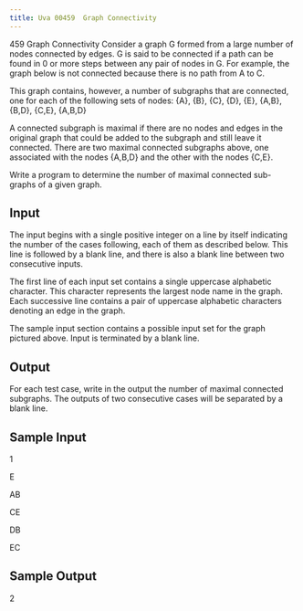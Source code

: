 ```yaml
---
title: Uva 00459  Graph Connectivity
---
```


459 Graph Connectivity
Consider a graph G formed from a large number of nodes connected by edges.
G is said to be connected if a path can be found in 0 or more steps between any
pair of nodes in G. For example, the graph below is not connected because
there is no path from A to C.

This graph contains, however, a number of subgraphs that are connected,
one for each of the following sets of nodes: {A}, {B}, {C}, {D}, {E}, {A,B},
{B,D}, {C,E}, {A,B,D}

A connected subgraph is maximal if there are no nodes and edges in the
original graph that could be added to the subgraph and still leave it connected.
There are two maximal connected subgraphs above, one associated with the
nodes {A,B,D} and the other with the nodes {C,E}.

Write a program to determine the number of maximal connected sub-
graphs of a given graph.

## Input
The input begins with a single positive integer on a line by itself indicating the number of the cases
following, each of them as described below. This line is followed by a blank line, and there is also a
blank line between two consecutive inputs.

The first line of each input set contains a single uppercase alphabetic character. This character
represents the largest node name in the graph. Each successive line contains a pair of uppercase
alphabetic characters denoting an edge in the graph.

The sample input section contains a possible input set for the graph pictured above.
Input is terminated by a blank line.

## Output
For each test case, write in the output the number of maximal connected subgraphs. The outputs of
two consecutive cases will be separated by a blank line.

## Sample Input
<p>1</p><p></p><p>E</p><p>AB</p><p>CE</p><p>DB</p><p>EC</p><p></p>

## Sample Output
<p>2</p>